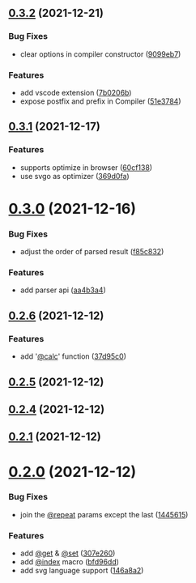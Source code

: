 ## [0.3.2](https://github.com/beicause/csvg/compare/v0.3.1...v0.3.2) (2021-12-21)


### Bug Fixes

* clear options in compiler constructor ([9099eb7](https://github.com/beicause/csvg/commit/9099eb7404370a88a78d3292021ce1da9792d99c))


### Features

* add vscode extension ([7b0206b](https://github.com/beicause/csvg/commit/7b0206ba5015bb68e82c970b7f9de42d488cdc4b))
* expose postfix and prefix in Compiler ([51e3784](https://github.com/beicause/csvg/commit/51e3784d1375bd4e97d9e94f8f60d393618d9f58))



## [0.3.1](https://github.com/beicause/csvg/compare/v0.3.0...v0.3.1) (2021-12-17)


### Features

* supports optimize in browser ([60cf138](https://github.com/beicause/csvg/commit/60cf1384f4f556d9c41d060cc5b5c9e52c6e0860))
* use svgo as optimizer ([369d0fa](https://github.com/beicause/csvg/commit/369d0fa94a1d8999b7b9f2251a920a30133ef1fd))



# [0.3.0](https://github.com/beicause/csvg/compare/v0.2.6...v0.3.0) (2021-12-16)


### Bug Fixes

* adjust the order of parsed result ([f85c832](https://github.com/beicause/csvg/commit/f85c832fd1c186f421874463b958671364edc8aa))


### Features

* add parser api ([aa4b3a4](https://github.com/beicause/csvg/commit/aa4b3a4eb54441697c2a78692e0e4e98cc3a622d))



## [0.2.6](https://github.com/beicause/csvg/compare/v0.2.5...v0.2.6) (2021-12-12)


### Features

* add '[@calc](https://github.com/calc)' function ([37d95c0](https://github.com/beicause/csvg/commit/37d95c00c9fa89735af40d1e0f9d429e47fb4ad7))



## [0.2.5](https://github.com/beicause/csvg/compare/v0.2.4...v0.2.5) (2021-12-12)



## [0.2.4](https://github.com/beicause/csvg/compare/v0.2.1...v0.2.4) (2021-12-12)



## [0.2.1](https://github.com/beicause/csvg/compare/v0.2.0...v0.2.1) (2021-12-12)



# [0.2.0](https://github.com/beicause/csvg/compare/bfd96ddf7283446f049d3cfd16b689edb71d8c1f...v0.2.0) (2021-12-12)


### Bug Fixes

* join the [@repeat](https://github.com/repeat) params except the last ([1445615](https://github.com/beicause/csvg/commit/1445615195061cecb70de581002c4d753212c253))


### Features

* add [@get](https://github.com/get) & [@set](https://github.com/set) ([307e260](https://github.com/beicause/csvg/commit/307e260da8f1dcaedfbf9fda8e2ef1232cc2f7f5))
* add [@index](https://github.com/index) macro ([bfd96dd](https://github.com/beicause/csvg/commit/bfd96ddf7283446f049d3cfd16b689edb71d8c1f))
* add svg language support ([146a8a2](https://github.com/beicause/csvg/commit/146a8a206715d01e4ef01bc9d768466fbfec40a6))



